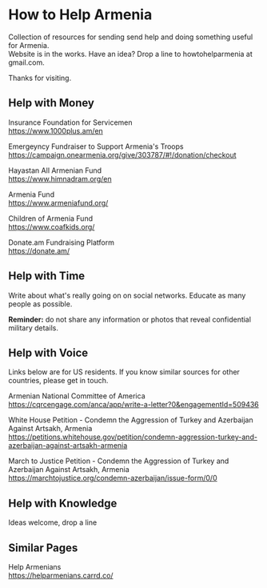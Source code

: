# How to Help Armenia

Collection of resources for sending send help and doing something useful for Armenia.  
Website is in the works. Have an idea? Drop a line to howtohelparmenia at gmail.com.

Thanks for visiting.

## Help with Money

Insurance Foundation for Servicemen  
https://www.1000plus.am/en

Emergeyncy Fundraiser to Support Armenia's Troops  
https://campaign.onearmenia.org/give/303787/#!/donation/checkout

Hayastan All Armenian Fund  
https://www.himnadram.org/en

Armenia Fund  
https://www.armeniafund.org/

Children of Armenia Fund  
https://www.coafkids.org/

Donate.am Fundraising Platform  
https://donate.am/

## Help with Time

Write about what's really going on on social networks. Educate as many people as possible.

**Reminder:** do not share any information or photos that reveal confidential military details.

## Help with Voice

Links below are for US residents. If you know similar sources for other countries, please get in touch.

Armenian National Committee of America  
https://cqrcengage.com/anca/app/write-a-letter?0&engagementId=509436

White House Petition - Condemn the Aggression of Turkey and Azerbaijan Against Artsakh, Armenia  
https://petitions.whitehouse.gov/petition/condemn-aggression-turkey-and-azerbaijan-against-artsakh-armenia

March to Justice Petition - Condemn the Aggression of Turkey and Azerbaijan Against Artsakh, Armenia  
https://marchtojustice.org/condemn-azerbaijan/issue-form/0/0

## Help with Knowledge

Ideas welcome, drop a line

## Similar Pages

Help Armenians  
https://helparmenians.carrd.co/
